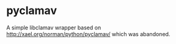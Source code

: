 pyclamav
========

A simple libclamav wrapper based on http://xael.org/norman/python/pyclamav/ which was abandoned.
